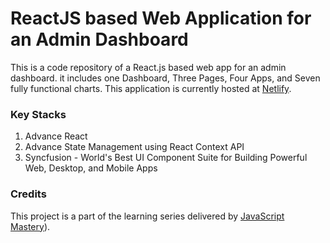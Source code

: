# ReactJS based Web Application for an Admin Dashboard
This is a code repository of a React.js based web app for an admin dashboard. it includes one Dashboard, Three Pages, Four Apps, and Seven fully functional charts.
This application is currently hosted at [Netlify](https://amazon-admin-dashboard.netlify.app/orders).

### Key Stacks
1. Advance React
2. Advance State Management using React Context API
3. Syncfusion - World's Best UI Component Suite for Building Powerful Web, Desktop, and Mobile Apps

### Credits
This project is a part of the learning series delivered by [JavaScript Mastery](https://github.com/adrianhajdin)).

